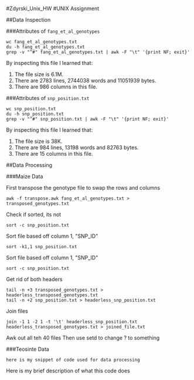 #Zdyrski_Unix_HW
#UNIX Assignment

##Data Inspection

###Attributes of `fang_et_al_genotypes`

```
wc fang_et_al_genotypes.txt
du -h fang_et_al_genotypes.txt
grep -v "^#" fang_et_al_genotypes.txt | awk -F "\t" '{print NF; exit}'
```

By inspecting this file I learned that:

1. The file size is 6.1M.
2. There are 2783 lines, 2744038 words and 11051939 bytes.
3. There are 986 columns in this file.

###Attributes of `snp_position.txt`

```
wc snp_position.txt
du -h snp_position.txt
grep -v "^#" snp_position.txt | awk -F "\t" '{print NF; exit}'
```

By inspecting this file I learned that:

1. The file size is 38K.
2. There are 984 lines, 13198 words and 82763 bytes.
3. There are 15 columns in this file.

##Data Processing

###Maize Data

First transpose the genotype file to swap the rows and columns

```
awk -f transpose.awk fang_et_al_genotypes.txt > transposed_genotypes.txt
```

Check if sorted, its not
```
sort -c snp_position.txt
```

Sort file based off column 1, "SNP_ID"
```
sort -k1,1 snp_position.txt
```

Sort file based off column 1, "SNP_ID"
```
sort -c snp_position.txt
```

Get rid of both headers
```
tail -n +3 transposed_genotypes.txt > headerless_transposed_genotypes.txt
tail -n +2 snp_position.txt > headerless_snp_position.txt
```

Join files
```
join -1 1 -2 1 -t '\t' headerless_snp_position.txt headerless_transposed_genotypes.txt > joined_file.txt
```

Awk out all teh 40 files
Then use setd to change ? to something

###Teosinte Data

```
here is my snippet of code used for data processing
```

Here is my brief description of what this code does
